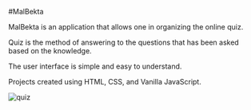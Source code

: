 #MalBekta

MalBekta is an application that allows one in organizing the online quiz.

Quiz is the method of answering to the questions that has been asked based on the knowledge. 

The user interface is simple and easy to understand.

Projects created using HTML, CSS, and Vanilla JavaScript.

![quiz](https://user-images.githubusercontent.com/37697829/135231455-42c8d8a2-cd1f-48b1-a159-a5a6234e4202.PNG)
